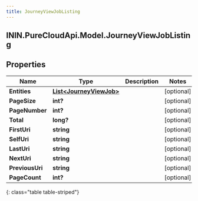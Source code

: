 ```yaml
---
title: JourneyViewJobListing
---
```

## ININ.PureCloudApi.Model.JourneyViewJobListing

## Properties

|Name | Type | Description | Notes|
|------------ | ------------- | ------------- | -------------|
| **Entities** | [**List&lt;JourneyViewJob&gt;**](JourneyViewJob.html) |  | [optional] |
| **PageSize** | **int?** |  | [optional] |
| **PageNumber** | **int?** |  | [optional] |
| **Total** | **long?** |  | [optional] |
| **FirstUri** | **string** |  | [optional] |
| **SelfUri** | **string** |  | [optional] |
| **LastUri** | **string** |  | [optional] |
| **NextUri** | **string** |  | [optional] |
| **PreviousUri** | **string** |  | [optional] |
| **PageCount** | **int?** |  | [optional] |
{: class="table table-striped"}


